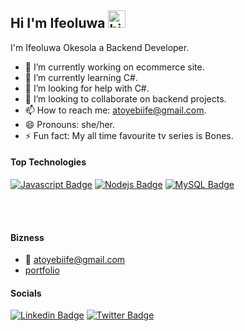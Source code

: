 ## Hi I'm Ifeoluwa <img src="https://user-images.githubusercontent.com/1303154/88677602-1635ba80-d120-11ea-84d8-d263ba5fc3c0.gif" width="28px" height="28px" alt="hi">

I'm Ifeoluwa Okesola a Backend Developer. 



- 🔭 I’m currently working on ecommerce site.
- 🌱 I’m currently learning C#.
- 🤔 I’m looking for help with C#.
- 💞️ I’m looking to collaborate on backend projects.
- 📫 How to reach me: atoyebiife@gmail.com.
- 😄 Pronouns: she/her.
- ⚡ Fun fact: My all time favourite tv series is Bones.

#### Top Technologies



 [![Javascript Badge](https://img.shields.io/badge/-Javascript-F0DB4F?style=for-the-badge&labelColor=black&logo=javascript&logoColor=F0DB4F)](#)  [![Nodejs Badge](https://img.shields.io/badge/-Nodejs-3C873A?style=for-the-badge&labelColor=black&logo=node.js&logoColor=3C873A)](#) [![MySQL Badge](https://img.shields.io/badge/-MySQl-e535ab?style=for-the-badge&labelColor=black&logo=node.js&logoColor=e535a)](#)





<br />
<br />

#### Bizness
- :email: atoyebiife@gmail.com
- [portfolio](http://gitshowcase.com/ifeoluwaokesola)

#### Socials
[![Linkedin Badge](https://img.shields.io/badge/-Linkedin-0e76a8?style=flat&labelColor=0e76a8&logo=linkedin&logoColor=white)](https://www.linkedin.com/in/ifeoluwa-okesola-128584252/) 
[![Twitter Badge](https://img.shields.io/badge/-Twitter-1ca0f1?style=flat&labelColor=1ca0f1&logo=twitter&logoColor=white&link=https://twitter.com/OkesolaIfeoluwa)](https://twitter.com/OkesolaIfeoluwa)

